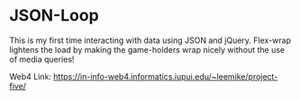 # JSON-Loop

This is my first time interacting with data using JSON and jQuery. Flex-wrap lightens the load by making the game-holders wrap nicely without the use of media queries! 

Web4 Link:  https://in-info-web4.informatics.iupui.edu/~leemike/project-five/
